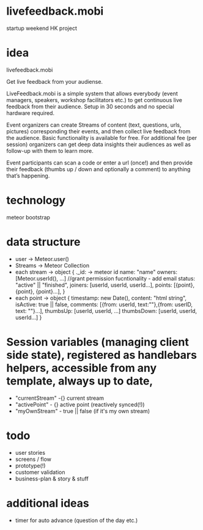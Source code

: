 livefeedback.mobi
=================

startup weekend HK project

idea
====
livefeedback.mobi

Get live feedback from your audiense.


LiveFeedback.mobi is a simple system that allows everybody (event managers, speakers, workshop facilitators etc.) to get continuous live feedback from their audience. Setup in 30 seconds and no special hardware required.

Event organizers can create Streams of content (text, questions, urls, pictures) corresponding their events, and then collect live feedback from the audience. Basic functionality is available for free. For additional fee (per session) organizers can get deep data insights their audiences as well as follow-up with them to learn more.

Event participants can scan a code or enter a url (once!) and then provide their feedback (thumbs up / down and optionally a comment) to anything that’s happening.

technology
==========
meteor
bootstrap

data structure
==============
* user -> Meteor.user()
* Streams -> Meteor Collection
* each stream -> object {
  ._id: -> meteor id
  name: "name"
  owners: [Meteor.userId(), ...] //grant permission fucntionality - add email
  status: "active" || "finished",
  joiners: [userId, userId, userId...],
  points: [{point}, {point}, {point}...],
  }
* each point -> object {
  timestamp: new Date(),
  content: "html string",
  isActive: true || false,
  comments: [{from: userId, text:""},{from: userID, text: ""}...],
  thumbsUp: [userId, userId, ...]
  thumbsDown: [userId, userId, userId...]
  }

Session variables (managing client side state), registered as handlebars helpers, accessible from any template, always up to date,
=================
* "currentStream" -{} current stream
* "activePoint" - {} active point (reactively synced(!))
* "myOwnStream" - true || false (if it's my own stream)

todo
====
* user stories
* screens / flow
* prototype(!)
* customer validation
* business-plan & story & stuff

additional ideas
================
* timer for auto advance (question of the day etc.)
